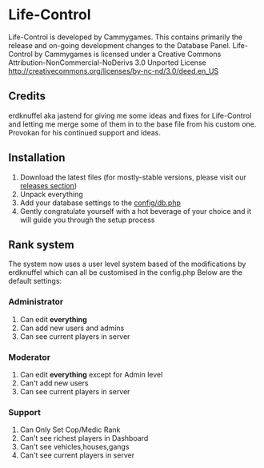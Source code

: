 # Life-Control

Life-Control is developed by Cammygames. This contains primarily the release and on-going development changes to the Database Panel.
Life-Control by Cammygames is licensed under a Creative Commons Attribution-NonCommercial-NoDerivs 3.0 Unported License
http://creativecommons.org/licenses/by-nc-nd/3.0/deed.en_US

## Credits
	
erdknuffel aka jastend for giving me some ideas and fixes for Life-Control and letting me merge some of them in to the base file from his custom one.
Provokan for his continued support and ideas.

## Installation

1. Download the latest files (for mostly-stable versions, please visit our [releases section](https://github.com/cammygames/Life-Control/releases))
2. Unpack everything
3. Add your database settings to the [config/db.php](https://github.com/cammygames/Life-Control/blob/master/config/db.php)
4. Gently congratulate yourself with a hot beverage of your choice and it will guide you through the setup process

## Rank system

The system now uses a user level system based of the modifications by erdknuffel which can all be customised in the config.php
Below are the default settings:

### Administrator

1. Can edit **everything**
2. Can add new users and admins
3. Can see current players in server

### Moderator

1. Can edit **everything** except for Admin level
2. Can't add new users
3. Can see current players in server

### Support

1. Can Only Set Cop/Medic Rank
2. Can't see richest players in Dashboard
3. Can't see vehicles,houses,gangs
4. Can't see current players in server
